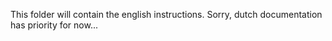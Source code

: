 This folder will contain the english instructions. Sorry, dutch documentation has priority for now...